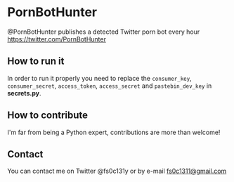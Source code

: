 # PornBotHunter
@PornBotHunter publishes a detected Twitter porn bot every hour https://twitter.com/PornBotHunter

## How to run it
In order to run it properly you need to replace the `consumer_key`, `consumer_secret`, `access_token`, `access_secret` and `pastebin_dev_key` in **secrets.py**.

## How to contribute
I'm far from being a Python expert, contributions are more than welcome!

## Contact
You can contact me on Twitter @fs0c131y or by e-mail fs0c1311@gmail.com
